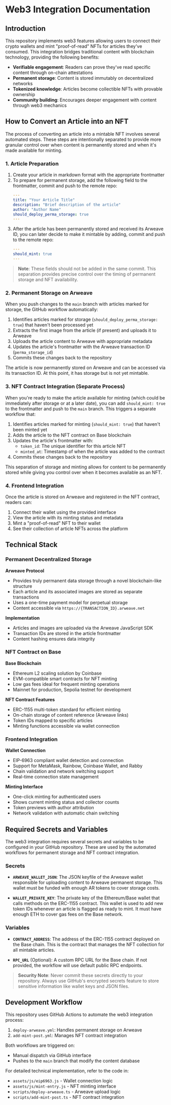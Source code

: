 # Web3 Integration Documentation

## Introduction

This repository implements web3 features allowing users to connect their crypto wallets and mint "proof-of-read" NFTs for articles they've consumed. This integration bridges traditional content with blockchain technology, providing the following benefits:

- **Verifiable engagement**: Readers can prove they've read specific content through on-chain attestations
- **Permanent storage**: Content is stored immutably on decentralized networks
- **Tokenized knowledge**: Articles become collectible NFTs with provable ownership
- **Community building**: Encourages deeper engagement with content through web3 mechanics

## How to Convert an Article into an NFT

The process of converting an article into a mintable NFT involves several automated steps. These steps are intentionally separated to provide more granular control over when content is permanently stored and when it's made available for minting.

### 1. Article Preparation

1. Create your article in markdown format with the appropriate frontmatter
2. To prepare for permanent storage, add the following field to the frontmatter, commit and push to the remote repo:
   ```yaml
   ---
   title: "Your Article Title"
   description: "Brief description of the article"
   author: "Author Name"
   should_deploy_perma_storage: true
   ---
   ```
3. After the article has been permanently stored and received its Arweave ID, you can later decide to make it mintable by adding, commit and push to the remote repo:
   ```yaml
   ---
   should_mint: true
   ---
   ```

> **Note**: These fields should not be added in the same commit. This separation provides precise control over the timing of permanent storage and NFT availability.

### 2. Permanent Storage on Arweave

When you push changes to the `main` branch with articles marked for storage, the GitHub workflow automatically:

1. Identifies articles marked for storage (`should_deploy_perma_storage: true`) that haven't been processed yet
2. Extracts the first image from the article (if present) and uploads it to Arweave
3. Uploads the article content to Arweave with appropriate metadata
4. Updates the article's frontmatter with the Arweave transaction ID (`perma_storage_id`)
5. Commits these changes back to the repository

The article is now permanently stored on Arweave and can be accessed via its transaction ID. At this point, it has storage but is not yet mintable.

### 3. NFT Contract Integration (Separate Process)

When you're ready to make the article available for minting (which could be immediately after storage or at a later date), you can add `should_mint: true` to the frontmatter and push to the `main` branch. This triggers a separate workflow that:

1. Identifies articles marked for minting (`should_mint: true`) that haven't been minted yet
2. Adds the article to the NFT contract on Base blockchain
3. Updates the article's frontmatter with:
   - `token_id`: The unique identifier for this article NFT
   - `minted_at`: Timestamp of when the article was added to the contract
4. Commits these changes back to the repository

This separation of storage and minting allows for content to be permanently stored while giving you control over when it becomes available as an NFT.

### 4. Frontend Integration

Once the article is stored on Arweave and registered in the NFT contract, readers can:

1. Connect their wallet using the provided interface
2. View the article with its minting status and metadata
3. Mint a "proof-of-read" NFT to their wallet
4. See their collection of article NFTs across the platform

## Technical Stack

### Permanent Decentralized Storage

**Arweave Protocol**
- Provides truly permanent data storage through a novel blockchain-like structure
- Each article and its associated images are stored as separate transactions
- Uses a one-time payment model for perpetual storage
- Content accessible via `https://{TRANSACTION_ID}.arweave.net`

**Implementation**
- Articles and images are uploaded via the Arweave JavaScript SDK
- Transaction IDs are stored in the article frontmatter
- Content hashing ensures data integrity

### NFT Contract on Base

**Base Blockchain**
- Ethereum L2 scaling solution by Coinbase
- EVM-compatible smart contracts for NFT minting
- Low gas fees ideal for frequent minting operations
- Mainnet for production, Sepolia testnet for development

**NFT Contract Features**
- ERC-1155 multi-token standard for efficient minting
- On-chain storage of content reference (Arweave links)
- Token IDs mapped to specific articles
- Minting functions accessible via wallet connection

### Frontend Integration

**Wallet Connection**
- EIP-6963 compliant wallet detection and connection
- Support for MetaMask, Rainbow, Coinbase Wallet, and Rabby
- Chain validation and network switching support
- Real-time connection state management

**Minting Interface**
- One-click minting for authenticated users
- Shows current minting status and collector counts
- Token previews with author attribution
- Network validation with automatic chain switching

## Required Secrets and Variables

The web3 integration requires several secrets and variables to be configured in your GitHub repository. These are used by the automated workflows for permanent storage and NFT contract integration.

### Secrets

- **`ARWEAVE_WALLET_JSON`**: The JSON keyfile of the Arweave wallet responsible for uploading content to Arweave permanent storage. This wallet must be funded with enough AR tokens to cover storage costs.

- **`WALLET_PRIVATE_KEY`**: The private key of the Ethereum/Base wallet that calls methods on the ERC-1155 contract. This wallet is used to add new token IDs whenever an article is flagged as ready to mint. It must have enough ETH to cover gas fees on the Base network.

### Variables

- **`CONTRACT_ADDRESS`**: The address of the ERC-1155 contract deployed on the Base chain. This is the contract that manages the NFT collection for all mintable articles.

- **`RPC_URL`** (Optional): A custom RPC URL for the Base chain. If not provided, the workflow will use default public RPC endpoints.

> **Security Note**: Never commit these secrets directly to your repository. Always use GitHub's encrypted secrets feature to store sensitive information like wallet keys and JSON files.

## Development Workflow

This repository uses GitHub Actions to automate the web3 integration process:

1. `deploy-arweave.yml`: Handles permanent storage on Arweave
2. `add-mint-post.yml`: Manages NFT contract integration

Both workflows are triggered on:
- Manual dispatch via GitHub interface
- Pushes to the `main` branch that modify the content database

For detailed technical implementation, refer to the code in:
- `assets/js/eip6963.js` - Wallet connection logic
- `assets/js/mint-entry.js` - NFT minting interface
- `scripts/deploy-arweave.ts` - Arweave upload logic
- `scripts/add-mint-post.ts` - NFT contract integration 